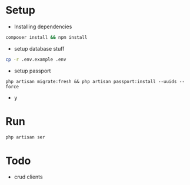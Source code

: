 # Setup
- Installing dependencies
```bash
composer install && npm install
```

- setup database stuff
```bash
cp -r .env.example .env
```

- setup passport
```
php artisan migrate:fresh && php artisan passport:install --uuids --force
```

- y

# Run
```bash
php artisan ser
```

# Todo
- crud clients

